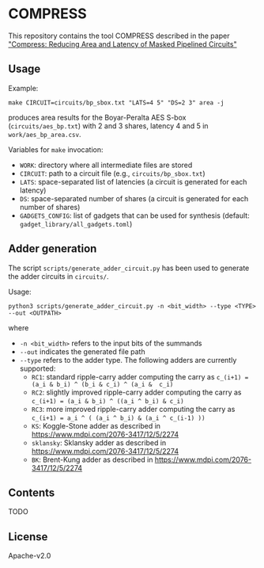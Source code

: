 # COMPRESS

This repository contains the tool COMPRESS described in the paper
["Compress: Reducing Area and Latency of Masked Pipelined Circuits"](https://eprint.iacr.org/2023/1600)


## Usage

Example:
```
make CIRCUIT=circuits/bp_sbox.txt "LATS=4 5" "DS=2 3" area -j
```
produces area results for the Boyar-Peralta AES S-box (`circuits/aes_bp.txt`)
with 2 and 3 shares, latency 4 and 5 in `work/aes_bp_area.csv`.

Variables for `make` invocation:
- `WORK`: directory where all intermediate files are stored
- `CIRCUIT`: path to a circuit file (e.g., `circuits/bp_sbox.txt`)
- `LATS`: space-separated list of latencies (a circuit is generated for each latency)
- `DS`: space-separated number of shares (a circuit is generated for each number of shares)
- `GADGETS_CONFIG`: list of gadgets that can be used for synthesis (default: `gadget_library/all_gadgets.toml`)

## Adder generation

The script `scripts/generate_adder_circuit.py` has been used to generate the adder circuits in `circuits/`.

Usage:
```
python3 scripts/generate_adder_circuit.py -n <bit_width> --type <TYPE> --out <OUTPATH>
```
where
* `-n <bit_width>` refers to the input bits of the summands
* `--out` indicates the generated file path
* `--type` refers to the adder type. The following adders are currently supported:
  * `RC1`: standard ripple-carry adder computing the carry as `c_(i+1) = (a_i & b_i) ^ (b_i & c_i) ^ (a_i &  c_i)`
  * `RC2`: slightly improved ripple-carry adder computing the carry as `c_(i+1) = (a_i & b_i) ^ ((a_i ^ b_i) & c_i)`
  * `RC3`: more improved ripple-carry adder computing the carry as `c_(i+1) = a_i ^ ( (a_i ^ b_i) & (a_i ^ c_(i-1) ))`
  * `KS`: Koggle-Stone adder as described in https://www.mdpi.com/2076-3417/12/5/2274
  * `sklansky`: Sklansky adder as described in https://www.mdpi.com/2076-3417/12/5/2274
  * `BK`: Brent-Kung adder as described in https://www.mdpi.com/2076-3417/12/5/2274


## Contents

TODO

## License

Apache-v2.0
